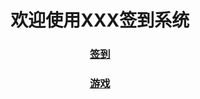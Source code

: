<!DOCTYPE html>
<html>
<head>
<meta charset="UTF-8">
<title>欢迎使用XXX签到系统</title>
</head>
<body style="text-align:center"  >

<h1 style="line-height:height fontSize=200px;">
欢迎使用XXX签到系统
<br />
</h1>
<h3><a href="oa.html">签到</a></h3>
<h3><a href="game.html">游戏</a></h3>
</body>
</html>
